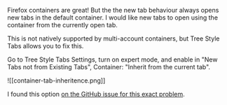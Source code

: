 Firefox containers are great! But the the new tab behaviour always opens new tabs in the default container. I would like new tabs to open using the container from the currently open tab.

This is not natively supported by multi-account containers, but Tree Style Tabs allows you to fix this.

Go to Tree Style Tabs Settings, turn on expert mode, and enable in "New Tabs not from Existing Tabs", Container: "Inherit from the current tab".


![[container-tab-inheritence.png]]

I found this option [on the GitHub issue for this exact problem](https://github.com/mozilla/multi-account-containers/issues/462#issuecomment-1960136802).